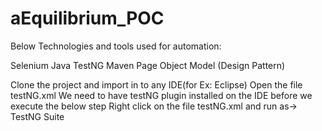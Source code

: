 # aEquilibrium_POC

Below Technologies and tools used for automation:

Selenium
Java
TestNG
Maven
Page Object Model (Design Pattern)

Clone the project and import in to any IDE(for Ex: Eclipse)
Open the file testNG.xml 
We need to have testNG plugin installed on the IDE before we execute the below step
Right click on the file testNG.xml and run as-> TestNG Suite

